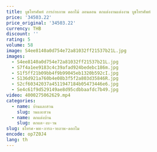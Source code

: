 ```yaml
---
title: บูธโทรศัพท์ การถ่ายภาพ ดอกไม้ ลอนดอน ตกแต่งงานแต่งงาน บูธโทรศัพท์
price: '34503.22'
price_original: '34503.22'
currency: THB
discount: ''
rating: 5
volume: 58
image: S4ee8140a0d754e72a81032ff21537b21L.jpg
images:
  - S4ee8140a0d754e72a81032ff21537b21L.jpg
  - S7f4a1ee9183c4c39afad924bedebc186m.jpg
  - S1f5ff21b09bb4f9b99045eb1320b592cI.jpg
  - S136d921a760b4e08b3f5f2a803d35846R.jpg
  - S2cf60342037a4511947184b05473446e6.jpg
  - Se4c61f9d529149ae8d95cdbbaafdc7b49.jpg
video: 4000275062629.mp4
categories:
  - name: บ้านและสวน
    slug: านและสวน
  - name: ตกแต่งบ้าน
    slug: ตกแต-งบ-าน
slug: ธโทรศ-พท-การถ-ายภาพ-ดอกไม
encode: op7Z0J4
lang: th
---
```

  